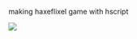 making haxeflixel game with hscript

![](https://raw.githubusercontent.com/kivers9k/my-game/main/icons.png)
